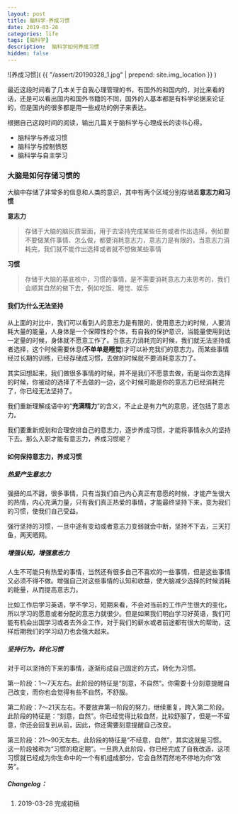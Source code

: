 ```yaml
---
layout: post
title: 脑科学-养成习惯
date: 2019-03-28
categories: life
tags: [脑科学]
description:  脑科学如何养成习惯
hidden: false
---
```


![养成习惯]( {{ "/assert/20190328_1.jpg" | prepend: site.img_location }} ) 

最近这段时间看了几本关于自我心理管理的书，有国外的和国内的，对比来看的话，还是可以看出国内和国外书籍的不同，国外的人基本都是有科学论据来论证的，但是国内的很多都是用一些成功的例子来表达。

根据自己这段时间的阅读，输出几篇关于脑科学与心理成长的读书心得。

- 脑科学与养成习惯
- 脑科学与控制愤怒
- 脑科学与自主学习

### 大脑是如何存储习惯的

大脑中存储了非常多的信息和人类的意识，其中有两个区域分别存储着**意志力和习惯**

**意志力**

> 存储于大脑的脑灰质里面，用于去坚持完成某些任务或者作出选择，例如要不要做某件事情、怎么做，都要消耗意志力，意志力是有限的，当意志力消耗完，我们就不能作出选择或者就不想做某些事情

**习惯**

> 存储于大脑的基底核中，习惯的事情，是不需要消耗意志力来思考的，我们会顺其自然的做下去，例如吃饭、睡觉、娱乐



#### 我们为什么无法坚持

从上面的对比中，我们可以看到人的意志力是有限的，使用意志力的时候，人要消耗大量的能量，人身体是一个保障性的个体，有自我的保护意识，当能量使用到达一定量的时候，身体就不愿意工作了。当意志力消耗完的时候，我们就无法坚持或者选择，这个时候需要休息(**不单单是睡觉**)才可以补充我们的意志力。而某些事情经过长期的训练，已经存储成习惯，去做的时候就不要消耗意志力了。

其实回想起来，我们做很多事情的时候，并不是我们不愿意去做，而是当你去选择的时候，你被动的选择了不去做的一边，这个时候可能是你的意志力已经消耗完了，你已经无法坚持了。

我们重新理解成语中的“**充满精力**”的含义，不止止是有力气的意思，还包括了意志力。

我们要重新规划和合理安排自己的意志力，逐步养成习惯，才能将事情永久的坚持下去。那么入职才能有意志力，养成习惯呢？

#### 如何保持意志力，养成习惯

##### 热爱产生意志力

强扭的瓜不甜，很多事情，只有当我们自己内心真正有意愿的时候，才能产生很大的热情，内心充满力量，只有我们真正热爱的事情，才能最终坚持下来，变为我们的习惯，使我们自己受益。

强行坚持的习惯，一旦中途有变动或者意志力变弱就会中断，坚持不下去，三天打鱼，两天晒网。

##### 增强认知，增强意志力

人生不可能只有热爱的事情，当然还有很多自己不喜欢的一些事情，但是这些事情又必须不得不做。增强自己对这些事情的认知和收益，使大脑减少选择的时候消耗的能量，从而提高意志力。

比如工作后学习英语，学不学习，短期来看，不会对当前的工作产生很大的变化，所以学习的愿意或者分配的意志力就很少。但是如果我们明白学习好英语，我们可能有机会出国学习或者去外企工作，对于我们的薪水或者前途都有很大的帮助，这样后期我们的学习动力也会强大起来。

##### 坚持行为，转化习惯

对于可以坚持的下来的事情，逐渐形成自己固定的方式，转化为习惯。

第一阶段：1～7天左右。此阶段的特征是“刻意，不自然”。你需要十分刻意提醒自己改变，而你也会觉得有些不自然，不舒服。  

第二阶段：7～21天左右。不要放弃第一阶段的努力，继续重复，跨入第二阶段。此阶段的特征是：“刻意，自然”。你已经觉得比较自然，比较舒服了，但是一不留意，你还会回复到从前，因此，你还需要刻意提醒自己改变。  

第三阶段：21～90天左右。此阶段的特征是“不经意，自然”，其实这就是习惯。这一阶段被称为“习惯的稳定期”。一旦跨入此阶段，你已经完成了自我改造，这项习惯就已经成为你生命中的一个有机组成部分，它会自然而然地不停地为你“效劳”。



##### Changelog：

1. 2019-03-28 完成初稿
